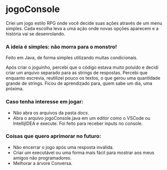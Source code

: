# jogoConsole

Criei um jogo estilo RPG onde você decide suas ações através de um menu simples. Cada escolha leva a uma ação onde novas opções aparecem e a história vai se desenrolando.

### A ideia é simples: não morra para o monstro!

Feito em Java, de forma simples utilizando muitas condicionais.

Após criar o joguinho, percebi que o código estava muito poluído e decidi criar um arquivo separado para as strings de respostas. Percebi que enquanto escrevia, reutilizei pouco os textos, o que gerou uma quantidade grande de strings. Ficou de aprendizado para, quem sabe um dia, uma próxima.

### Caso tenha interesse em jogar:
* Não abra os arquivos da pasta *docs*.
* Abra o arquivo jogoConsole.java em um editor como o VSCode ou IntellijIDEA e execute. Foi feito para receber inputs no console.



### Coisas que quero aprimorar no futuro:

* Não encerrar o jogo após uma resposta inválida.
* Criar um executável ou uma forma mais fácil para mostrar aos meus amigos não programadores.
* Melhorar a árvore Conversa.
 
